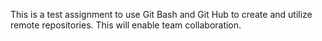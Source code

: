 This is a test assignment to use Git Bash and Git Hub to create and utilize remote repositories.  This will enable team collaboration.